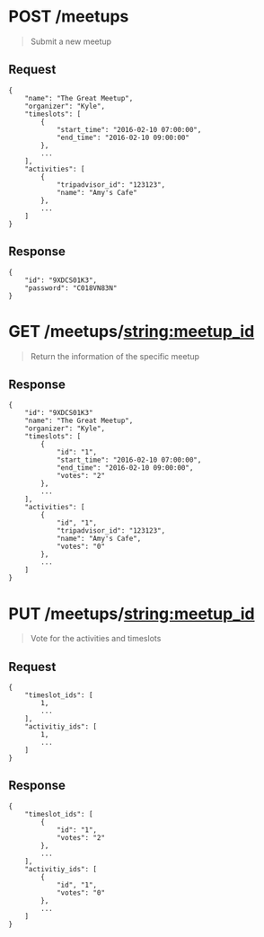 # POST /meetups

> Submit a new meetup
 
## Request
```
{
    "name": "The Great Meetup",
    "organizer": "Kyle",
    "timeslots": [
        {
            "start_time": "2016-02-10 07:00:00",
            "end_time": "2016-02-10 09:00:00"
        }, 
        ...
    ],
    "activities": [
        {
            "tripadvisor_id": "123123",
            "name": "Amy's Cafe"
        },
        ...
    ]
}
```

## Response 
```
{
    "id": "9XDCS01K3",
    "password": "C018VN83N"
}
```

# GET /meetups/<string:meetup_id>

> Return the information of the specific meetup
 
## Response
```
{
    "id": "9XDCS01K3"
    "name": "The Great Meetup",
    "organizer": "Kyle",
    "timeslots": [
        {
            "id": "1",
            "start_time": "2016-02-10 07:00:00",
            "end_time": "2016-02-10 09:00:00",
            "votes": "2"
        }, 
        ...
    ],
    "activities": [
        {
            "id", "1",
            "tripadvisor_id": "123123",
            "name": "Amy's Cafe",
            "votes": "0"
        },
        ...
    ]
}
```

# PUT /meetups/<string:meetup_id>

> Vote for the activities and timeslots
 
## Request
```
{
    "timeslot_ids": [
        1,
        ...
    ],
    "activitiy_ids": [
        1,
        ...
    ]
}
```

## Response 
```
{
    "timeslot_ids": [
        {
            "id": "1",
            "votes": "2"
        }, 
        ...
    ],
    "activitiy_ids": [
        {
            "id", "1",
            "votes": "0"
        },
        ...
    ]
}
```